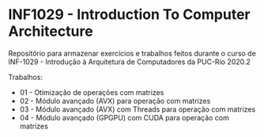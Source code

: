 # INF1029 - Introduction To Computer Architecture
Repositório para armazenar exercícios e trabalhos feitos durante o curso de INF-1029 - Introdução à Arquitetura de Computadores da PUC-Rio 2020.2

Trabalhos:

* 01 - Otimização de operações com matrizes
* 02 - Módulo avançado (AVX) para operação com matrizes
* 03 - Módulo avançado (AVX) com Threads para operação com matrizes
* 04 - Módulo avançado (GPGPU) com CUDA para operação com matrizes